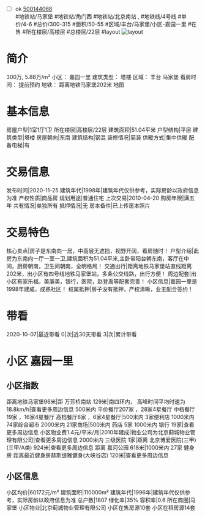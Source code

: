 - [ ] ok [500144068](https://bj.5i5j.com/ershoufang/500144068.html)  
 #地铁站/马家堡 #地铁站/角门西 #地铁站/北京南站 ,  #地铁线/4号线
#单价/4-6 #总价/300-315 #面积/50-55   #区域/丰台/马家堡/小区-嘉园一里 #在售 #所在楼层/高楼层 #总楼层/22层 #layout 
![layout](http://image2.5i5j.com//group1/M00/87/99/CgqJMl0PUJKAKoFdAAMfmUeUqWg905.jpg_P5.jpg) 
# 简介 
 300万,  5.88万/m² 
小区： 嘉园一里
建筑类型： 塔楼
区域： 丰台 马家堡
看房时间： 提前预约
地铁： 距离地铁马家堡202米 地图
# 基本信息 
 房屋户型|1室1厅1卫
所在楼层|高楼层/22层
建筑面积|51.04平米
户型结构|平层
建筑类型|塔楼
房屋朝向|东南
建筑结构|钢混
装修情况|简装
供暖方式|集中供暖
配备电梯|有
# 交易信息 
 发布时间|2020-11-25
建筑年代|1998年|建筑年代仅供参考，实际房龄以政府信息为准
产权性质|商品房
规划用途|普通住宅
上次交易|2010-04-20
购房年限|满五年
共有情况|单独所有
抵押情况|无
房本备件|已上传房本照片
# 交易特色 
 核心卖点|房子是东南向一居，中高层无遮挡，视野开阔，看房随时！
户型介绍|此房为东南向一厅一室一卫,建筑面积为51.04平米,主卧带阳台朝东南，客厅在中间，厨房朝南，卫生间朝南，全明格局！
交通出行|距离地铁马家堡站直线距离202米，出小区有四号线地铁马家堡站，多条公交线路，出行方便！
周边配套|出小区有家乐福，美廉美，银行，医院，赵登禹等配套完善！
小区信息|嘉园一里是1998年建成，成熟社区！
权属抵押|房子没有抵押，产权清晰，业主配合签约！
# 带看 
 2020-10-07|最近带看	 0|次|近30天带看	 3|次|累计带看
# 小区 嘉园一里
## 小区指数 
 距离地铁马家堡96米|距 万芳桥南站 129米|南四环内， 高峰时间平均时速为18.8km/h|查看更多周边信息
500米内 平价餐厅207家 ，28家4星餐厅
中档餐厅19家 ，16家4星餐厅
高档餐厅8家 ，6家4星餐厅|500米内 3家便利店
1000米内 74家综合超市
2000米内 21家商场|500米内 药店 5家
1000米内 银行 19家|查看更多周边信息
小区物业费1.4元/平米/月|2010年建成|物业公司为北京蓟城物业管理有限公司|查看更多周边信息
2000米内 三级医院 1家|距离 北京博爱医院(三甲) (三甲/A类) 924米|查看更多周边信息
距离 嘉河公园 618米|1000米内 27家 健身房
距离最近健身房赫斯缇雅健身(大峡谷店) 120米|查看更多周边信息
## 小区信息 
 小区均价|60172元/m²
建筑面积|110000m²
建筑年代|1996年|建筑年代仅供参考，实际房龄以政府信息为准
总户数|1807
绿化率|35%
容积率|0.6
所在商圈|马家堡
小区物业|北京蓟城物业管理有限公司
小区在售房源10套
小区在租房源14套
